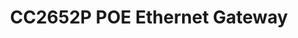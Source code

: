 ---
date_added: 2022-09-23
model: 74692
vendor: HamGeek
title: CC2652P POE Ethernet Gateway
category: coordinator
mlink: 
link: https://www.aliexpress.com/item/1005004740321069.html
compatible: [z2m, z4d, zha]
---